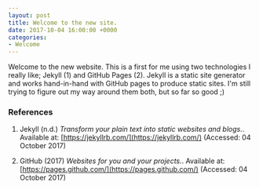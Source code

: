 ```yaml
---
layout: post
title: Welcome to the new site.
date: 2017-10-04 16:00:00 +0000
categories:
- Welcome
---
```

Welcome to the new website. This is a first for me using two technologies I really like; Jekyll (1) and GitHub Pages (2). 
Jekyll is a static site generator and works hand-in-hand with GitHub pages to produce static sites. I'm still trying to figure
out my way around them both, but so far so good ;)

### References
1. Jekyll (n.d.) *Transform your plain text into static websites and blogs.*. Available at: [https://jekyllrb.com/](https://jekyllrb.com/)
(Accessed: 04 October 2017)

2. GitHub (2017) *Websites for you and your projects.*. Available at: [https://pages.github.com/](https://pages.github.com/) (Accessed: 04 October 2017)
